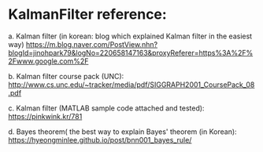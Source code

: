 # KalmanFilter reference:

a. Kalman filter (in korean: blog which explained Kalman filter in the easiest way)
https://m.blog.naver.com/PostView.nhn?blogId=jinohpark79&logNo=220658147163&proxyReferer=https%3A%2F%2Fwww.google.com%2F

b. Kalman filter course pack (UNC):
http://www.cs.unc.edu/~tracker/media/pdf/SIGGRAPH2001_CoursePack_08.pdf

c. Kalman filter (MATLAB sample code attached and tested):
https://pinkwink.kr/781

d. Bayes theorem( the best way to explain Bayes' theorem (in Korean):
https://hyeongminlee.github.io/post/bnn001_bayes_rule/
